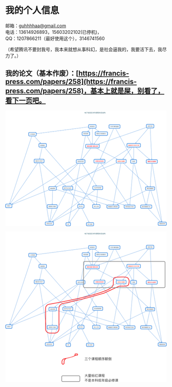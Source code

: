 # 我的个人信息

邮箱：guhhhhaa@gmail.com  
电话：13614926893，15603202102\(已停机\)，  
QQ：1207866211（最好使用这个），3146741560  
  
（希望腾讯不要封我号，我本来就想从事科幻，是社会逼我的，我要活下去，我尽力了。）

## 我的论文（基本作废）：[https://francis-press.com/papers/258](https://francis-press.com/papers/258)，基本上就是屎，别看了，看下一页吧。



![&#x6211;&#x7684;&#x672C;&#x79D1;&#x8BFE;&#x7A0B;](.gitbook/assets/hua-bei-dian-li-da-xue-dian-zi-ben-ke-ke-cheng-.png)

![&#x6211;&#x7684;&#x672C;&#x79D1;&#x8BFE;&#x7A0B;&#x5B58;&#x5728;&#x95EE;&#x9898;](.gitbook/assets/ben-ke-ke-cheng-cun-zai-wen-ti-.png)


